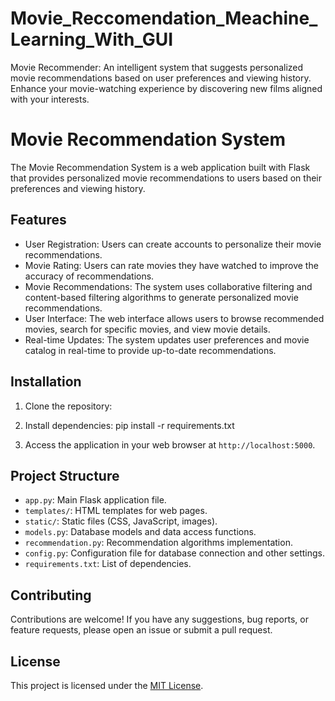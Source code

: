 # Movie_Reccomendation_Meachine_Learning_With_GUI
Movie Recommender: An intelligent system that suggests personalized movie recommendations based on user preferences and viewing history. Enhance your movie-watching experience by discovering new films aligned with your interests.
# Movie Recommendation System

The Movie Recommendation System is a web application built with Flask that provides personalized movie recommendations to users based on their preferences and viewing history.

## Features

- User Registration: Users can create accounts to personalize their movie recommendations.
- Movie Rating: Users can rate movies they have watched to improve the accuracy of recommendations.
- Movie Recommendations: The system uses collaborative filtering and content-based filtering algorithms to generate personalized movie recommendations.
- User Interface: The web interface allows users to browse recommended movies, search for specific movies, and view movie details.
- Real-time Updates: The system updates user preferences and movie catalog in real-time to provide up-to-date recommendations.

## Installation

1. Clone the repository:


2. Install dependencies:
pip install -r requirements.txt


3. Access the application in your web browser at `http://localhost:5000`.

## Project Structure

- `app.py`: Main Flask application file.
- `templates/`: HTML templates for web pages.
- `static/`: Static files (CSS, JavaScript, images).
- `models.py`: Database models and data access functions.
- `recommendation.py`: Recommendation algorithms implementation.
- `config.py`: Configuration file for database connection and other settings.
- `requirements.txt`: List of dependencies.

## Contributing

Contributions are welcome! If you have any suggestions, bug reports, or feature requests, please open an issue or submit a pull request.

## License

This project is licensed under the [MIT License](LICENSE).

